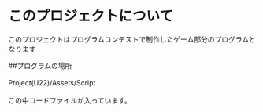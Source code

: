 # このプロジェクトについて
このプロジェクトはプログラムコンテストで制作したゲーム部分のプログラムとなります

##プログラムの場所  
<br>
Project(U22)/Assets/Script  
<br>
この中コードファイルが入っています。
